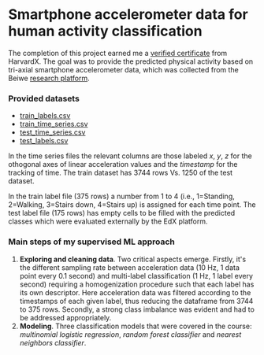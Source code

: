 # Smartphone accelerometer data for human activity classification

The completion of this project earned me a [verified certificate](https://courses.edx.org/certificates/c7b22364b2b94d5b83ff9566fba23070) from HarvardX. 
The goal was to provide the predicted physical activity based on tri-axial smartphone accelerometer data, which was collected from the Beiwe [research platform](https://github.com/onnela-lab/beiwe-backend). 

### Provided datasets

  - [train_labels.csv](https://github.com/gufett0/classification-timeseries-accelerometer/blob/main/train_labels.csv)
  - [train_time_series.csv](https://github.com/gufett0/classification-timeseries-accelerometer/blob/main/train_time_series.csv)
  - [test_time_series.csv](https://github.com/gufett0/classification-timeseries-accelerometer/blob/main/test_time_series.csv)
  - [test_labels.csv](https://github.com/gufett0/classification-timeseries-accelerometer/blob/main/test_labels.csv)

In the time series files the relevant columns are those labeled *x*, *y*, *z* for the othogonal axes of linear acceleration values and the *timestamp* for the tracking of time. The train dataset has 3744 rows Vs. 1250 of the test dataset.

In the train label file (375 rows) a number from 1 to 4 (i.e., 1=Standing, 2=Walking, 3=Stairs down, 4=Stairs up) is assigned for each time point. 
The test label file (175 rows) has empty cells to be filled with the predicted classes which were evaluated externally by the EdX platform.


### Main steps of my supervised ML approach


  1) **Exploring and cleaning data**. Two critical aspects emerge. Firstly, it's the different sampling rate between acceleration data (10 Hz, 1 data point every 0.1 second) and multi-label classification (1 Hz, 1 label every second) requiring a homogenization procedure such that each label has its own descriptor. Here acceleration data was filtered according to the timestamps of each given label, thus reducing the dataframe from 3744 to 375 rows. Secondly, a strong class imbalance was evident and had to be addressed appropriately.  
  2) **Modeling**. Three classification models that were covered in the course: *multinomial logistic regression*, *random forest classifier* and *nearest neighbors classifier*.

